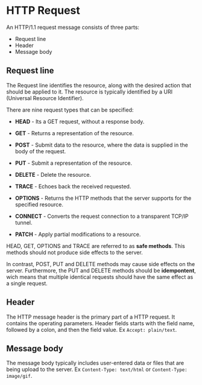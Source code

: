# HTTP Request
An HTTP/1.1 request message consists of three parts:
- Request line
- Header
- Message body

## Request line
The Request line identifies the resource, along with the desired action that
should be applied to it. The resource is typically identified by a URI (Universal
Resource Identifier).

There are nine request types that can be specified:
- **HEAD** - Its a GET request, without a response body.

- **GET** - Returns a representation of the resource.

- **POST** - Submit data to the resource, where the data is supplied in the body of the
request.

- **PUT** - Submit a representation of the resource.

- **DELETE** - Delete the resource.

- **TRACE** - Echoes back the received requested.

- **OPTIONS** - Returns the HTTP methods that the server supports for the
specified resource.

- **CONNECT** - Converts the request connection to a transparent TCP/IP tunnel.

- **PATCH** - Apply partial modifications to a resource.

HEAD, GET, OPTIONS and TRACE are referred to as **safe methods**. This methods
should not produce side effects to the server.

In contrast, POST, PUT and DELETE methods may cause side effects on the server.
Furthermore, the PUT and DELETE methods should be **idempontent**, wich means
that multiple identical requests should have the same effect as a single request.

## Header
The HTTP message header is the primary part of a HTTP request. It contains
the operating parameters. Header fields starts with the field name, followed by
a colon, and then the field value. Ex `Accept: plain/text`.

## Message body
The message body typically includes user-entered data or files that are being
upload to the server. Ex `Content-Type: text/html` or `Content-Type: image/gif`.
